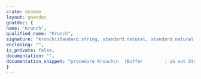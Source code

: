 ```yaml
---
crate: dynamo
layout: gnatdoc
gnatdoc: {
name: "Krunch",
qualified_name: "Krunch",
signature: "krunch(standard.string, standard.natural, standard.natural, standard.boolean)",
enclosing: "",
is_private: false,
documentation: "",
documentation_snippet: "procedure Krunch\n  (Buffer        : in out String;\n   Len           : in out Natural;\n   Maxlen        : Natural;\n   No_Predef     : Boolean)",
}
---
```

